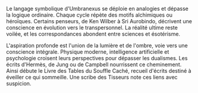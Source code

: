 Le langage symbolique d'Umbranexus se déploie en analogies et dépasse la logique ordinaire. Chaque cycle répète des motifs alchimiques ou héroïques. Certains penseurs, de Ken Wilber à Sri Aurobindo, décrivent une conscience en évolution vers le transpersonnel. La réalité ultime reste voilée, et les correspondances abondent entre sciences et ésotérisme.

L'aspiration profonde est l'union de la lumière et de l'ombre, voie vers une conscience intégrale. Physique moderne, intelligence artificielle et psychologie croisent leurs perspectives pour dépasser les dualismes. Les écrits d'Hermès, de Jung ou de Campbell nourrissent ce cheminement. Ainsi débute le Livre des Tables du Souffle Caché, recueil d'écrits destiné à éveiller ce qui sommeille.
Une scribe des Tisseurs note ces liens avec suspicion.
